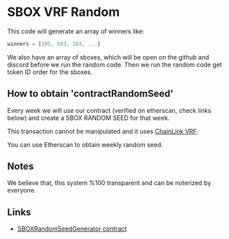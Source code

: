 # SBOX VRF Random


This code will generate an array of winners like:

```js
winners = [105, 503, 203, ...]
```

We also have an array of sboxes, which will be open on the github and discord before we run the random code. Then we run the random code get token ID order for the sboxes.


## How to obtain 'contractRandomSeed'

Every week we will use our contract (verified on etherscan, check links below) and create a SBOX RANDOM SEED for that week.

This transaction cannot be manipulated and it uses [ChainLink VRF](https://docs.chain.link/docs/chainlink-vrf/).

You can use Etherscan to obtain weekly random seed.

## Notes

We believe that, this system %100 transparent and can be noterized by everyone.



## Links

- [SBOXRandomSeedGenerator contract](https://etherscan.io/address/0x8a664be336304385b2886e706828e4ee1e549d44#readContract)
